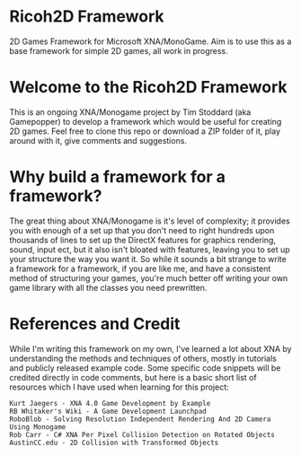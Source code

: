 Ricoh2D Framework
================
2D Games Framework for Microsoft XNA/MonoGame. Aim is to use this as a base framework for simple 2D games, all work in progress.

Welcome to the Ricoh2D Framework
================
This is an ongoing XNA/Monogame project by Tim Stoddard (aka Gamepopper) to develop a framework which would be useful for creating 2D games. Feel free to clone this repo or download a ZIP folder of it, play around with it, give comments and suggestions.

Why build a framework for a framework?
================
The great thing about XNA/Monogame is it's level of complexity; it provides you with enough of a set up that you don't need to right hundreds upon thousands of lines to set up the DirectX features for graphics rendering, sound, input ect, but it also isn't bloated with features, leaving you to set up your structure the way you want it. So while it sounds a bit strange to write a framework for a framework, if you are like me, and have a consistent method of structuring your games, you're much better off writing your own game library with all the classes you need prewritten.

References and Credit
================
While I'm writing this framework on my own, I've learned a lot about XNA by understanding the methods and techniques of others, mostly in tutorials and publicly released example code. Some specific code snippets will be credited directly in code comments, but here is a basic short list of resources which I have used when learning for this project:

    Kurt Jaegers - XNA 4.0 Game Development by Example
    RB Whitaker's Wiki - A Game Development Launchpad
    RoboBlob - Solving Resolution Independent Rendering And 2D Camera Using Monogame
    Rob Carr - C# XNA Per Pixel Collision Detection on Rotated Objects
    AustinCC.edu - 2D Collision with Transformed Objects
